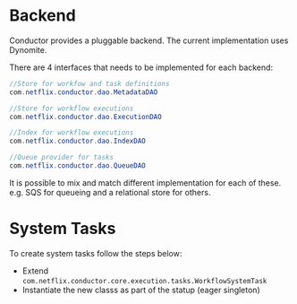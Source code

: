 # Backend
Conductor provides a pluggable backend.  The current implementation uses Dynomite.

There are 4 interfaces that needs to be implemented for each backend:

```java
//Store for workfow and task definitions
com.netflix.conductor.dao.MetadataDAO
```

```java
//Store for workflow executions
com.netflix.conductor.dao.ExecutionDAO
```

```java
//Index for workflow executions
com.netflix.conductor.dao.IndexDAO
```

```java
//Queue provider for tasks
com.netflix.conductor.dao.QueueDAO
```

It is possible to mix and match different implementation for each of these.
e.g. SQS for queueing and a relational store for others.


# System Tasks
To create system tasks follow the steps below:

* Extend ```com.netflix.conductor.core.execution.tasks.WorkflowSystemTask```
* Instantiate the new classs as part of the statup (eager singleton)
